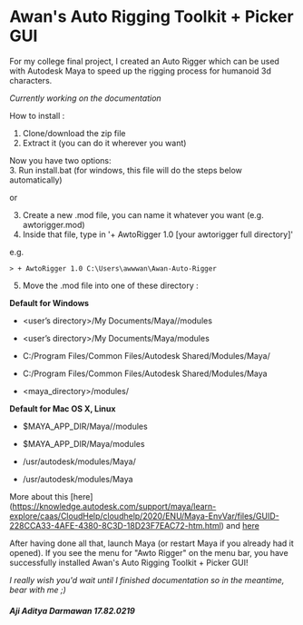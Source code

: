 # **Awan's Auto Rigging Toolkit + Picker GUI**

For my college final project, I created an Auto Rigger which can be used with Autodesk Maya to speed up the rigging process for humanoid 3d characters.

*Currently working on the documentation*  

How to install :
1. Clone/download the zip file
2. Extract it (you can do it wherever you want)

Now you have two options:  
3. Run install.bat (for windows, this file will do the steps below automatically)

or

3. Create a new .mod file, you can name it whatever you want (e.g. awtorigger.mod)
4. Inside that file, type in '+ AwtoRigger 1.0 [your awtorigger full directory]'

e.g.

    > + AwtoRigger 1.0 C:\Users\awwwan\Awan-Auto-Rigger

5. Move the .mod file into one of these directory :

**Default for Windows**
- <user’s directory>/My Documents/Maya/<version>/modules

- <user’s directory>/My Documents/Maya/modules

- C:/Program Files/Common Files/Autodesk Shared/Modules/Maya/<version>

- C:/Program Files/Common Files/Autodesk Shared/Modules/Maya

- <maya_directory>/modules/

**Default for Mac OS X, Linux**
- $MAYA_APP_DIR/Maya/<version>/modules

- $MAYA_APP_DIR/Maya/modules

- /usr/autodesk/modules/Maya/<version>

- /usr/autodesk/modules/Maya

More about this [here] (https://knowledge.autodesk.com/support/maya/learn-explore/caas/CloudHelp/cloudhelp/2020/ENU/Maya-EnvVar/files/GUID-228CCA33-4AFE-4380-8C3D-18D23F7EAC72-htm.html) and [here](https://help.autodesk.com/view/MAYAUL/2016/ENU/?guid=__files_GUID_CB76E356_753B_4837_8C5B_3296C14872CA_htm)

After having done all that, launch Maya (or restart Maya if you already had it opened). If you see the menu for "Awto Rigger" on the menu bar, you have successfully installed Awan's Auto Rigging Toolkit + Picker GUI!

*I really wish you'd wait until I finished documentation so in the meantime, bear with me ;)*

###### **Aji Aditya Darmawan 17.82.0219**